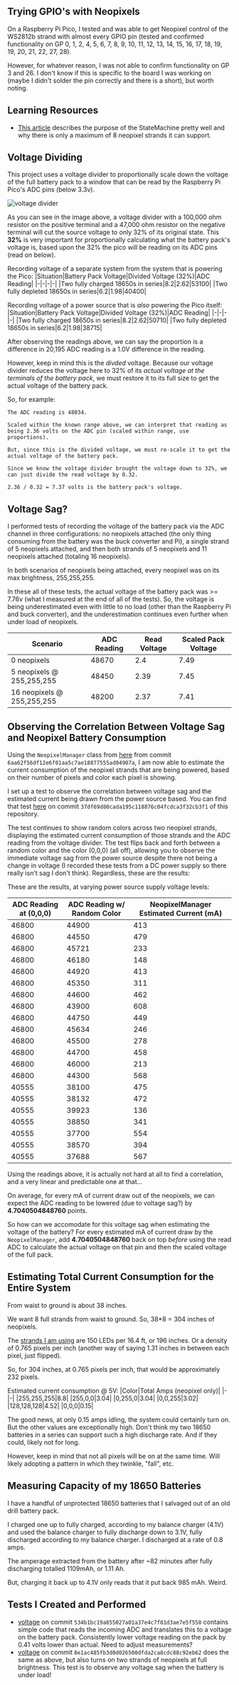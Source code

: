 ## Trying GPIO's with Neopixels
On a Raspberry Pi Pico, I tested and was able to get Neopixel control of the WS2812b strand with almost every GPIO pin (tested and confirmed functionality on GP 0, 1, 2, 4, 5, 6, 7, 8, 9, 10, 11, 12, 13, 14, 15, 16, 17, 18, 19, 19, 20, 21, 22, 27, 28).

However, for whatever reason, I was not able to confirm functionality on GP 3 and 26. I don't know if this is specific to the board I was working on (maybe I didn't solder the pin correctly and there is a short), but worth noting.

## Learning Resources
- [This article](https://www.raspberrypi.com/news/how-to-power-loads-of-leds-with-a-single-raspberry-pi-pico/) describes the purpose of the StateMachine pretty well and why there is only a maximum of 8 neopixel strands it can support.

## Voltage Dividing
This project uses a voltage divider to proportionally scale down the voltage of the full battery pack to a window that can be read by the Raspberry Pi Pico's ADC pins (below 3.3v).

![voltage divider](https://i.imgur.com/WzduiHU.png)

As you can see in the image above, a voltage divider with a 100,000 ohm resistor on the positive terminal and a 47,000 ohm resistor on the negative terminal will cut the source voltage to only 32% of its original state. This **32%** is very important for proportionally calculating what the battery pack's voltage is, based upon the 32% the pico will be reading on its ADC pins (read on below).

Recording voltage of a separate system from the system that is powering the Pico:
|Situation|Battery Pack Voltage|Divided Voltage (32%)|ADC Reading|
|-|-|-|-|
|Two fully charged 18650s in series|8.2|2.62|53100|
|Two fully depleted 18650s in series|6.2|1.98|40400|

Recording voltage of a power source that is *also* powering the Pico itself:
|Situation|Battery Pack Voltage|Divided Voltage (32%)|ADC Reading|
|-|-|-|-|
|Two fully charged 18650s in series|8.2|2.62|50710|
|Two fully depleted 18650s in series|6.2|1.98|38715|

After observing the readings above, we can say the proportion is a difference in 20,195 ADC reading is a 1.0V difference in the reading. 

However, keep in mind this is the *divded* voltage. Because our voltage divider reduces the voltage here to 32% of its *actual voltage at the terminals of the battery pack*, we must restore it to its full size to get the actual voltage of the battery pack. 

So, for example:
```
The ADC reading is 48034.

Scaled within the known range above, we can interpret that reading as being 2.36 volts on the ADC pin (scaled within range, use proportions).

But, since this is the divided voltage, we must re-scale it to get the actual voltage of the battery pack. 

Since we know the voltage divider brought the voltage down to 32%, we can just divide the read voltage by 0.32.

2.36 / 0.32 = 7.37 volts is the battery pack's voltage.
```

## Voltage Sag?
I performed tests of recording the voltage of the battery pack via the ADC channel in three configurations: no neopixels attached (the only thing consuming from the battery was the buck converter and Pi), a single strand of 5 neopixels attached, and then both strands of 5 neopixels and 11 neopixels attached (totaling 16 neopixels).

In both scenarios of neopixels being attached, every neopixel was on its max brightness, 255,255,255. 

In these all of these tests, the actual voltage of the battery pack was >= 7.76v (what I measured at the end of all of the tests). So, the voltage is being underestimated even with little to no load (other than the Raspberry Pi and buck converter), and the underestimation continues even further when under load of neopixels.

|Scenario|ADC Reading|Read Voltage|Scaled Pack Voltage|
|-|-|-|-|
|0 neopixels|48670|2.4|7.49|
|5 neopixels @ 255,255,255|48450|2.39|7.45|
|16 neopixels @ 255,255,255|48200|2.37|7.41|

## Observing the Correlation Between Voltage Sag and Neopixel Battery Consumption
Using the `NeopixelManager` class from [here](https://github.com/TimHanewich/MicroPython-Collection/blob/master/NeopixelManager/neopixel.py) from commit `6aa62f56df12e6f01aa5c7ae18877555ad04907a`, I am now able to estimate the current consumption of the neopixel strands that are being powered, based on their number of pixels and color each pixel is showing.

I set up a test to observe the correlation between voltage sag and the estimated current being drawn from the power source based. You can find that test [here](./tests/voltage/) on commit `37df69d80cada195c118876c04fcdca3f32cb3f1` of this repository. 

The test continues to show random colors across two neopixel strands, displaying the estimated current consumption of those strands and the ADC reading from the voltage divider. The test flips back and forth between a random color and the color (0,0,0) (all off), allowing you to observe the immediate voltage sag from the power source despite there not being a change in voltage (I recorded these tests from a DC power supply so there really isn't sag I don't think). Regardless, these are the results:

These are the results, at varying power source supply voltage levels:

|ADC Reading at (0,0,0)|ADC Reading w/ Random Color|NeopixelManager Estimated Current (mA)|
|-|-|-|
|46800|44900|413|
|46800|44550|479|
|46800|45721|233|
|46800|46180|148|
|46800|44920|413|
|46800|45350|311|
|46800|44600|462|
|46800|43900|608|
|46800|44750|449|
|46800|45634|246|
|46800|45500|278|
|46800|44700|458|
|46800|46000|213|
|46800|44300|568|
|40555|38100|475|
|40555|38132|472|
|40555|39923|136|
|40555|38850|341|
|40555|37700|554|
|40555|38570|394|
|40555|37688|567|

Using the readings above, it is actually not hard at all to find a correlation, and a very linear and predictable one at that...

On average, for every mA of current draw out of the neopixels, we can expect the ADC reading to be lowered (due to voltage sag?) by **4.7040504848760** points.

So how can we accomodate for this voltage sag when estimating the voltage of the battery? For every estimated mA of current draw by the `NeopixelManager`, add **4.7040504848760** back on top *before* using the read ADC to calculate the actual voltage on that pin and then the scaled voltage of the full pack.

## Estimating Total Current Consumption for the Entire System
From waist to ground is about 38 inches.

We want 8 full strands from waist to ground. So, 38*8 = 304 inches of neopixels.

The [strands I am using](https://a.co/d/03c6hYHa) are 150 LEDs per 16.4 ft, or 196 inches. Or a density of 0.765 pixels per inch (another way of saying 1.31 inches in between each pixel, just flipped).

So, for 304 inches, at 0.765 pixels per inch, that would be approximately 232 pixels.

Estimated current consumption @ 5V:
|Color|Total Amps (neopixel only)|
|-|-|
|255,255,255|8.8|
|255,0,0|3.04|
|0,255,0|3.04|
|0,0,255|3.02|
|128,128,128|4.52|
|0,0,0|0.15|

The good news, at only 0.15 amps idling, the system could certainly turn on. But the other values are exceptionally high. Don't think my two 18650 batteries in a series can support such a high discharge rate. And if they could, likely not for long.

However, keep in mind that not all pixels will be on at the same time. Will likely adopting a pattern in which they twinkle, "fall", etc.

## Measuring Capacity of my 18650 Batteries
I have a handful of unprotected 18650 batteries that I salvaged out of an old drill battery pack.

I charged one up to fully charged, according to my balance charger (4.1V) and used the balance charger to fully discharge down to 3.1V, fully discharged according to my balance charger. I discharged at a rate of 0.8 amps.

The amperage extracted from the battery after ~82 minutes after fully discharging totalled 1109mAh, or 1.11 Ah.

But, charging it back up to 4.1V only reads that it put back 985 mAh. Weird.

## Tests I Created and Performed
- [voltage](./tests/voltage/) on commit `534b1bc19a855027a01a37e4c7f81d3ae7e5f558` contains simple code that reads the incoming ADC and translates this to a voltage on the battery pack. Consistently lower voltage reading on the pack by 0.41 volts lower than actual. Need to adjust measurements?
- [voltage](./tests/voltage/) on commit `8e1ac485fb3d0d026500dfda2ca8cdc88c92eb62` does the same as above, but also turns on two strands of neopixels at full brightness. This test is to observe any voltage sag when the battery is under load!